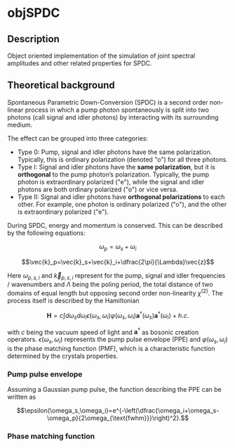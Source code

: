 # objSPDC
## Description
Object oriented implementation of the simulation of joint spectral amplitudes and other related properties for SPDC.

## Theoretical background
Spontaneous Parametric Down-Conversion (SPDC) is a second order non-linear process in which a pump photon spontaneously is split into two photons (call signal and idler photons) by interacting with its surrounding medium. 

The effect can be grouped into three categories:
- Type 0: Pump, signal and idler photons have the same polarization. Typically, this is ordinary polarization (denoted "o") for all three photons.
- Type I: Signal and idler photons have the **same polarization**, but it is **orthogonal** to the pump photon’s polarization. Typically, the pump photon is extraordinary polarized ("e"), while the signal and idler photons are both ordinary polarized ("o") or vice versa.
- Type II: Signal and idler photons have **orthogonal polarizations** to each other. For example, one photon is ordinary polarized ("o"), and the other is extraordinary polarized ("e").

During SPDC, energy and momentum is conserved. This can be described by the following equations:

$$\omega_p=\omega_s+\omega_i$$

$$\vec{k}_p=\vec{k}_s+\vec{k}_i+\dfrac{2\pi}{\Lambda}\vec{z}$$

Here $\omega_{p,s,i}$ and $\vec{k}_{p,s,i}$ represent for the pump, signal and idler frequencies / wavenumbers and $\Lambda$ being the poling period, the total distance of two domains of equal length but opposing second order non-linearity $\chi^{(2)}$. The process itself is described by the Hamiltonian

$$\mathbf{H}=c\int d\omega_s d\omega_i\epsilon(\omega_s,\omega_i)\varphi(\omega_s,\omega_i)\mathbf{a}^\dagger(\omega_s)\mathbf{a}^\dagger(\omega_i)+h.c.$$

with $c$ being the vacuum speed of light and $\mathbf{a}^\dagger$ as bosonic creation operators. $\epsilon(\omega_s,\omega_i)$ represents the pump pulse envelope (PPE) and $\varphi(\omega_s,\omega_i)$ is the phase matching function (PMF), which is a characteristic function determined by the crystals properties. 

### Pump pulse envelope
Assuming a Gaussian pump pulse, the function describing the PPE can be written as

$$\epsilon(\omega_s,\omega_i)=e^{-\left(\dfrac{\omega_i+\omega_s-\omega_p}{2\omega_{\text{fwhm}}}\right)^2}.$$

### Phase matching function